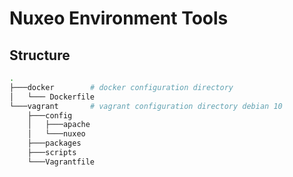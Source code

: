 # Nuxeo Environment Tools

## Structure

```bash
.
├───docker        # docker configuration directory
│   └─── Dockerfile
└───vagrant       # vagrant configuration directory debian 10
    ├───config
    │   ├───apache
    │   └───nuxeo
    ├───packages
    ├───scripts
    └───Vagrantfile

```
